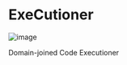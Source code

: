 # ExeCutioner


![image](https://user-images.githubusercontent.com/57995347/164892286-a8659b4f-d34b-408a-a7cb-2bee9295f400.png)

Domain-joined Code Executioner

                      
